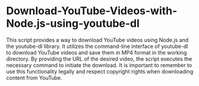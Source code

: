 # Download-YouTube-Videos-with-Node.js-using-youtube-dl

This script provides a way to download YouTube videos using Node.js and the youtube-dl library. It utilizes the command-line interface of youtube-dl to download YouTube videos and save them in MP4 format in the working directory. By providing the URL of the desired video, the script executes the necessary command to initiate the download. It is important to remember to use this functionality legally and respect copyright rights when downloading content from YouTube.
